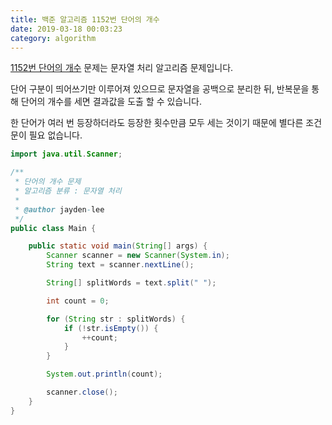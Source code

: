 ```yaml
---
title: 백준 알고리즘 1152번 단어의 개수
date: 2019-03-18 00:03:23
category: algorithm
---
```


[1152번 단어의 개수](https://www.acmicpc.net/problem/1152) 문제는 문자열 처리 알고리즘 문제입니다.

단어 구분이 띄어쓰기만 이루어져 있으므로 문자열을 공백으로 분리한 뒤, 반복문을 통해 단어의 개수를 세면 결과값을 도출 할 수 있습니다.

한 단어가 여러 번 등장하더라도 등장한 횟수만큼 모두 세는 것이기 때문에 별다른 조건문이 필요 없습니다.

```java
import java.util.Scanner;

/**
 * 단어의 개수 문제
 * 알고리즘 분류 : 문자열 처리
 *
 * @author jayden-lee
 */
public class Main {

    public static void main(String[] args) {
        Scanner scanner = new Scanner(System.in);
        String text = scanner.nextLine();

        String[] splitWords = text.split(" ");

        int count = 0;

        for (String str : splitWords) {
            if (!str.isEmpty()) {
                ++count;
            }
        }

        System.out.println(count);

        scanner.close();
    }
}
```